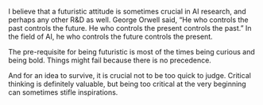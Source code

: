 I believe that a futuristic attitude is sometimes crucial in AI research, and perhaps any other R&D as well. George Orwell said, “He who controls the past controls the future. He who controls the present controls the past.” In the field of AI, he who controls the future controls the present. 

The pre-requisite for being futuristic is most of the times being curious and being bold. Things might fail because there is no precedence. 

And for an idea to survive, it is crucial not to be too quick to judge. Critical thinking is definitely valuable, but being too critical at the very beginning can sometimes stifle inspirations.
